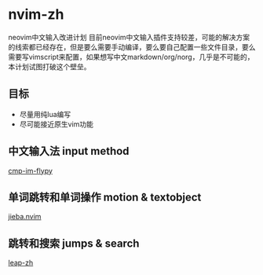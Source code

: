 # nvim-zh
neovim中文输入改进计划
目前neovim中文输入插件支持较差，可能的解决方案的线索都已经存在，但是要么需要手动编译，要么要自己配置一些文件目录，要么需要写vimscript来配置，如果想写中文markdown/org/norg，几乎是不可能的，本计划试图打破这个壁垒。

## 目标
- 尽量用纯lua编写
- 尽可能接近原生vim功能

## 中文输入法 input method
[cmp-im-flypy](https://github.com/noearc/cmp-im-flypy)

## 单词跳转和单词操作 motion & textobject
[jieba.nvim](https://github.com/noearc/jieba.nvim)

## 跳转和搜索 jumps & search
[leap-zh](https://github.com/noearc/leap-zh.nvim)

